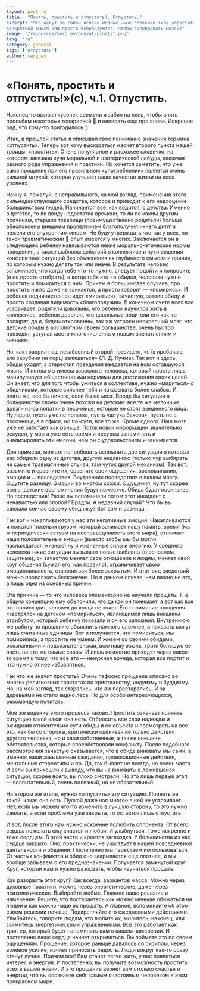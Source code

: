 ```yaml
---
layout: post_ru
title:  "Понять, простить и отпустить!. Отпустить."
excerpt: "Что несут за собой всякие модные ныне словечки типа «простить», «принять», «отпустить»: имеют ли они
конкретный смысл или просто используются, чтобы запудривать мозги?"
image: "/resources/serg_ey/ponyat-prostit.png"
lang: "ru"
category: general
tags: ["отпустить"]
author: serg_ey
---
```


# «Понять, простить и отпустить!»(с), ч.1. Отпустить.

Наконец-то вырвал кусочек времени и забил на лень, чтобы внять просьбам некоторых товарисчей 🙂 и написать еще про
слова. Искренне рад, что кому-то пригодилось :).

Итак, в прошлой статье я описывал свое понимание значения термина «отпустить». Теперь вот хочу высказаться насчет
второго пункта нашей троицы: «простить». Очень популярное и расхожее словечко, на котором завязана куча моральной и
эзотерической лабуды, включая разного рода упражнения и практики. Но хочется заметить, что уже само прощение при его
правильном «употреблении» является очень сильной штукой, которая улучшает наше качество жизни на всех уровнях.

Начну я, пожалуй, с неправильного, на мой взгляд, применения этого сильнодействующего средства, которое и приводит к его
недооценке большинством людей. Начинается все, как водится, с детства. Именно в детстве, то ли ввиду недостатка времени,
то ли по каким другим причинам, старшие товарищи (преимущественно родители) больше обеспокоены внешним проявлением
благополучия ихнего дитяти нежели его внутренним миром. Не буду утверждать что так у всех, но такой травматический 🙂
опыт имеется у многих. Заключается он в следующем: ребенку навязываются некие морально-этические нормы поведения, а
также шаблоны действий в коллективе и пути решения конфликтных ситуаций без объяснения их глубинного смысла и причин, по
которым нужно делать так или иначе. В результате человек запоминает, что когда тебе что-то нужно, следует подойти и
попросить (а не просто отобрать), а когда тебя кто-то обидел, человека нужно простить и помириться с ним. Причем в
большинстве случаев, про простить никто даже не заикается, а просто говорят — «помирись». И ребенок подчиняется: он идет
«мириться», зачастую, затаив обиду и просто создавая видимость «благополучия». В конечном счете всех все устраивает:
родители довольны, что ребенок научился жить в коллективе, ребенок доволен, что довольные родители его как-то поощрят,
да и, будем откровенны, так уж устроен неокрепший мозг, что детские обиды в абсолютном своем большинстве, очень быстро
проходят, уступая место многочисленным новым впечатлениям и знаниям.

Но, как говорил наш незабвенный второй президент, «я їх пробачаю, але зарубини на серці залишаться» (Л. Д. Кучма). Так
вот и здесь, обиды уходят, а стереотип поведения въедается на всю оставшуюся жизнь. И потом мы имеем взрослого человека,
который просто лишь манипулирует общественными нормами для достижения своих целей. Он знает, что для того чтобы ужиться
в коллективе, нужно «мириться» с обидчиками, которые сильнее тебя и наказывать более слабых. И, опять же, все бы ничего,
если бы не мозг. Вроде бы ситуации в большинстве своем очень похожи на детские: все те же мелочные дрязги из-за лопатки
в песочнице, которые не стоят выеденного яйца. Ну ладно, пусть уже не лопатка, пусть «штука баксов», пусть не в
песочнице, а в офисе, но по-сути, все то же. Кроме одного. Наш мозг уже не работает как раньше. Поток новой информации
значительно оскудел, у мозга уже есть время и ресурсы запоминать и анализировать эти мелочи, чем он с удовольствием и
занимается.

Для примера, можете попробовать вспомнить две ситуации в которых вас обидели одну из детства, другую недавнюю (только
чур выбирать не самые травматичные случаи, там чуток другой механизм). Так вот, возьмите и сравните их, сравните свои
ощущения, воспоминания, эмоции и … последствия. Внутренние последствия в вашем мозгу. Ощутите разницу. Эмоции во многом
схожи. Ощущения, ну тут скорее всего, детские воспоминания будут пожестче. Обида будет посильнее. Но последствия! Разве
вы вспоминали потом этот инцидент с ненавистью или злобой? Врядли. А недавний случай? Что бы вы сделали сейчас своему
обидчику? Вот вам и разница.

Так вот и накапливаются у нас эти негативные эмоции. Накапливаются и ложатся тяжелым грузом, который занимает нашу
память, время (мы ж периодически сетуем на несправедливость этого мира), отнимает наши положительные эмоции (вместо
злобы мы бы могли наслаждаться жизнью) ну и жизненные силы и энергию. У среднего человека такие ситуации вызывают новые
шаблоны (в основном, защитные), он зачастую меняет свое отношение к людям, меняет свой круг общения (сужая его, как
правило), ограничивает свою эмоциональность, становиться более закрытым. И этот ряд следствий можно продолжать
бесконечно. Но в данном случае, нам важно не это, а лишь одна из основных причин.

Эта причина — то что человека элементарно не научили прощать. Т. е. общую концепцию ему объяснили, что да как он
понимает, а вот как все это происходит, человек до конца не знает. Его понимание прощения «застряло» на детском
«помириться», являющимся лишь внешним атрибутом, который ребенку показали и он его запомнил. Внутреннюю же работу по
прощению объяснить намного сложнее, а показать могут лишь считанные единицы. Вот и получается, что помириться, мы
помирились, а простить не умеем. И живем со своими обидами, осознанными и подсознательными, всю нашу жизнь, тратя
большую ее часть на эти же самые свары. И лишь немногие приходят через какое-то время к тому, что все это — ненужная
ерунда, которая все портит и что нужно от нее избавляться.

Так что же значит простить? Очень пафосно прощение описано во многих религиозных трактатах по христианству, индуизму и
буддизму. Но, на мой взгляд, так старались, что аж перестарались. И за деревьями не стало видно леса. Но для особо
интересующихся, рекомендую почитать.

Мое же видение этого процесса таково. Простить означает принять ситуацию такой какая она есть. Отбросить все свои
надежды и ожидания относительно сути обиды и ее объекта и посмотреть на все это, как бы со стороны, критически оценивая
не только действия другого человека, но и свои собственные, а также внешние обстоятельства, которые способствовали
конфликту. После подобного рассмотрения зачастую оказывается, что в обиде виноваты мы сами, а именно: наши завышенные
ожидания, провокационные действия, ментальные стереотипы и пр. Да, так бывает не всегда, но очень часто. И если вы
прихошли к выводу, что вы не виноваты в ложившейся ситуации, скорее всего, вы плохо смотрели. Но это лишь первый этап —
воспитательный, очень полезный, но не обязательный.

На втором же этапе, нужно «отпустить» эту ситуацию. Принять ее такой, какая она есть. Пускай даже нас многое в ней не
устраивает. Нет, если мы можем что-то изменить в лучшую сторону, то это нужно сделать, а если проблема уже закрыта, то
остается лишь отпустить.

И вот, после этого нам нужно искренне полюбить оппонента. От всего сердца пожелать ему счастья и любви. И улыбнуться.
Тоже искренне и тоже сердцем. В этой части и кроется загвоздка. У большинства из нас сердце закрыто. Оно, практически,
не участвует в нашей повседневной деятельности и общении. Постепенно мы перестаем им пользоваться. От частых конфликтов
и обид оно закрывается еще плотнее, и мы вообще забываем о его предназначении. Получается замкнутый круг. Круг, который
нам и нужно разорвать, чтобы научиться прощать.

Как разорвать этот круг? Как всегда, вариантов масса. Можно через духовные практики, можно через энергетические, даже
через психологические. Выбирайте любые. Главное ваше решение и намерение. Решите, что постараетесь как можно меньше
обижаться на людей и как можно чаще их прощать. А главное, вспоминайте об этом своем решении почаще. Подкрепляйте его
ежедневными действиями. Улыбайтесь, говорите людям, что любите их, молитесь, наконец, или займитесь энергетическими
упражнениями. Все это работает как триггер, который будет напоминать вам о вашем намерении. И постепенно ваше сердце
начнет открываться. Вы поймете это по своим ощущениям. Прощение, которое раньше давалось со скрипом, через волевое
усилие, начнет приносить радость. Люди вокруг как-то сразу станут лучше. Причем все! Вам станет легче жить, у вас
появиться интерес и энергия. И постепенно, вы получите возможность простить всех в вашей жизни. И это прощение вернет
вам столько счастья и энергии, что вы осознаете себя самым счастливым человеком в этом прекрасном мире.
